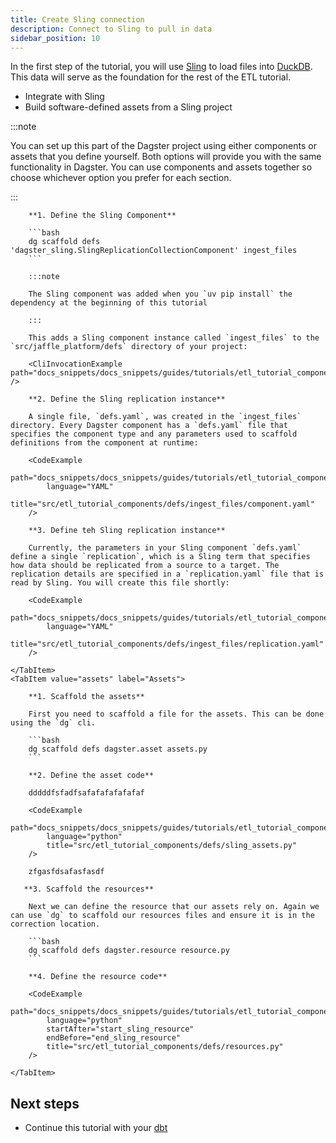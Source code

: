 ```yaml
---
title: Create Sling connection
description: Connect to Sling to pull in data
sidebar_position: 10
---
```


In the first step of the tutorial, you will use [Sling](https://slingdata.io/) to load files into [DuckDB](https://duckdb.org/). This data will serve as the foundation for the rest of the ETL tutorial.

- Integrate with Sling
- Build software-defined assets from a Sling project

:::note

You can set up this part of the Dagster project using either components or assets that you define yourself. Both options will provide you with the same functionality in Dagster. You can use components and assets together so choose whichever option you prefer for each section.

:::

<Tabs>
    <TabItem value="components" label="Components">
        
        **1. Define the Sling Component**

        ```bash
        dg scaffold defs 'dagster_sling.SlingReplicationCollectionComponent' ingest_files
        ```

        :::note

        The Sling component was added when you `uv pip install` the dependency at the beginning of this tutorial

        :::

        This adds a Sling component instance called `ingest_files` to the `src/jaffle_platform/defs` directory of your project:

        <CliInvocationExample path="docs_snippets/docs_snippets/guides/tutorials/etl_tutorial_components/src/etl_tutorial_components/defs/ingest_files/tree.txt" />

        **2. Define the Sling replication instance**

        A single file, `defs.yaml`, was created in the `ingest_files` directory. Every Dagster component has a `defs.yaml` file that specifies the component type and any parameters used to scaffold definitions from the component at runtime:

        <CodeExample
            path="docs_snippets/docs_snippets/guides/tutorials/etl_tutorial_components/src/etl_tutorial_components/defs/ingest_files/component.yaml"
            language="YAML"
            title="src/etl_tutorial_components/defs/ingest_files/component.yaml"
        />

        **3. Define teh Sling replication instance**

        Currently, the parameters in your Sling component `defs.yaml` define a single `replication`, which is a Sling term that specifies how data should be replicated from a source to a target. The replication details are specified in a `replication.yaml` file that is read by Sling. You will create this file shortly:

        <CodeExample
            path="docs_snippets/docs_snippets/guides/tutorials/etl_tutorial_components/src/etl_tutorial_components/defs/ingest_files/replication.yaml"
            language="YAML"
            title="src/etl_tutorial_components/defs/ingest_files/replication.yaml"
        />

    </TabItem>
    <TabItem value="assets" label="Assets">

        **1. Scaffold the assets**

        First you need to scaffold a file for the assets. This can be done using the `dg` cli.

        ```bash
        dg scaffold defs dagster.asset assets.py
        ```

        **2. Define the asset code**

        dddddfsfadfsafafafafafafaf

        <CodeExample
            path="docs_snippets/docs_snippets/guides/tutorials/etl_tutorial_components/src/etl_tutorial_components/defs/sling_assets.py"
            language="python"
            title="src/etl_tutorial_components/defs/sling_assets.py"
        />

        zfgasfdsafasfasdf

       **3. Scaffold the resources**

        Next we can define the resource that our assets rely on. Again we can use `dg` to scaffold our resources files and ensure it is in the correction location.

        ```bash
        dg scaffold defs dagster.resource resource.py
        ```

        **4. Define the resource code**

        <CodeExample
            path="docs_snippets/docs_snippets/guides/tutorials/etl_tutorial_components/_int/resources.py"
            language="python"
            startAfter="start_sling_resource"
            endBefore="end_sling_resource"
            title="src/etl_tutorial_components/defs/resources.py"
        />

    </TabItem>
</Tabs>

## Next steps

- Continue this tutorial with your [dbt](/etl-pipeline-tutorial/create-dbt-connection)
